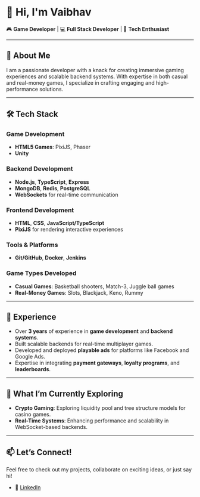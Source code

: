 # 👋 Hi, I'm Vaibhav  
🎮 **Game Developer** | 💻 **Full Stack Developer** | 🚀 **Tech Enthusiast**

---

## 🚀 About Me  
I am a passionate developer with a knack for creating immersive gaming experiences and scalable backend systems. With expertise in both casual and real-money games, I specialize in crafting engaging and high-performance solutions.

---

## 🛠️ Tech Stack  

### Game Development  
- **HTML5 Games**: PixiJS, Phaser  
- **Unity**  

### Backend Development  
- **Node.js**, **TypeScript**, **Express**  
- **MongoDB**, **Redis**, **PostgreSQL**  
- **WebSockets** for real-time communication  

### Frontend Development  
- **HTML**, **CSS**, **JavaScript/TypeScript**  
- **PixiJS** for rendering interactive experiences  

### Tools & Platforms  
- **Git/GitHub**, **Docker**, **Jenkins**  

### Game Types Developed  
- **Casual Games**: Basketball shooters, Match-3, Juggle ball games  
- **Real-Money Games**: Slots, Blackjack, Keno, Rummy  

---

## 🌟 Experience  
- Over **3 years** of experience in **game development** and **backend systems**.  
- Built scalable backends for real-time multiplayer games.  
- Developed and deployed **playable ads** for platforms like Facebook and Google Ads.  
- Expertise in integrating **payment gateways**, **loyalty programs**, and **leaderboards**.  

---

## 🎯 What I’m Currently Exploring  
- **Crypto Gaming**: Exploring liquidity pool and tree structure models for casino games.  
- **Real-Time Systems**: Enhancing performance and scalability in WebSocket-based backends.  

---

## 📫 Let’s Connect!  
Feel free to check out my projects, collaborate on exciting ideas, or just say hi!  

- 💼 [LinkedIn](https://www.linkedin.com/in/vaibhav-rohilla-199447199/)  
